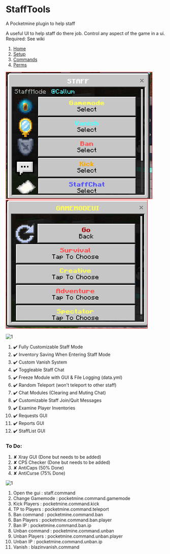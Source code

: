 # StaffTools
A Pocketmine plugin to help staff

A useful UI to help staff do there job.
Control any aspect of the game in a ui.
Required: See wiki 
1. [Home](https://github.com/callumrawlinson/StaffTools/wiki/Home/)
2. [Setup](https://github.com/callumrawlinson/StaffTools/wiki/Setup/)
3. [Commands](https://github.com/callumrawlinson/StaffTools/wiki/Commands/)
4. [Perms](https://github.com/callumrawlinson/StaffTools/wiki/Perms/)

![1](https://github.com/callumrawlinson/StaffTools/blob/main/Screenshotsui/1.PNG)
![1](https://github.com/callumrawlinson/StaffTools/blob/main/Screenshotsui/2.PNG)

![1](https://github.com/callumrawlinson/StaffTools/blob/main/Screenshotsui/9cc9472d440069163bc8df3e568ce3a9c0563e6f.gif)

1.  ✔️ Fully Customizable Staff Mode
2.  ✔️ Inventory Saving When Entering Staff Mode
3.  ✔️ Custom Vanish System
4.  ✔️ Toggleable Staff Chat
5.  ✔️ Freeze Module with GUI & File Logging (data.yml)
6.  ✔️ Random Teleport (won't teleport to other staff)
7.  ✔️ Chat Modules (Clearing and Muting Chat)
8.  ✔️ Customizable Staff Join/Quit Messages
9.  ✔️ Examine Player Inventories
10. ✔️ Requests GUI
11. ✔️ Reports GUI
12. ✔️ StaffList GUI

### To Do:

1. ✘ Xray GUI (Done but needs to be added)
2. ✘ CPS Checker (Done but needs to be added)
3. ✘ AntiCaps (50% Done)
4. ✘ AntiCurse (75% Done)

![1](https://github.com/callumrawlinson/StaffTools/blob/main/Screenshotsui/0bae5d0a1e648fc6cd4001cb05b828faefe0b0fb.gif)

1. Open the gui    :  staff.command
2. Change Gamemode : pocketmine.command.gamemode
3. Kick Players    : pocketmine.command.kick
4. TP to Players   : pocketmine.command.teleport
5. Ban command     : pocketmine.command.ban
6. Ban Players     : pocketmine.command.ban.player
7. Ban IP          : pocketmine.command.ban.ip
8. Unban command   : pocketmine.command.unban
9. Unban Players   : pocketmine.command.unban.player
10. Unban IP       : pocketmine.command.unban.ip
11. Vanish         : blazinvanish.command
